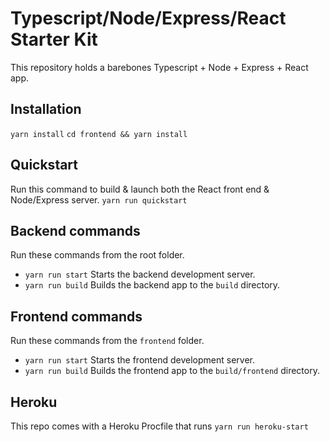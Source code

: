 # Typescript/Node/Express/React Starter Kit

This repository holds a barebones Typescript + Node + Express + React app.

## Installation
`yarn install`
`cd frontend && yarn install`

## Quickstart
Run this command to build & launch both the React front end & Node/Express server.
`yarn run quickstart`

## Backend commands
Run these commands from the root folder.

- `yarn run start` Starts the backend development server.
- `yarn run build` Builds the backend app to the `build` directory.

## Frontend commands
Run these commands from the `frontend` folder.

- `yarn run start` Starts the frontend development server.
- `yarn run build` Builds the frontend app to the `build/frontend` directory.

## Heroku
This repo comes with a Heroku Procfile that runs `yarn run heroku-start`
